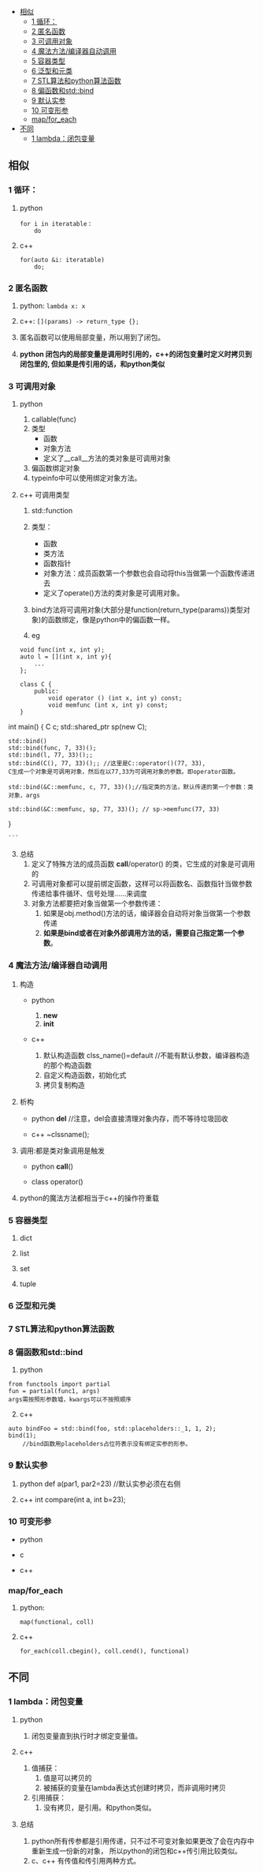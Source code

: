 <!-- vim-markdown-toc GFM -->

* [相似](#相似)
	* [1 循环：](#1-循环)
	* [2 匿名函数](#2-匿名函数)
	* [3 可调用对象](#3-可调用对象)
	* [4 魔法方法/编译器自动调用](#4-魔法方法编译器自动调用)
	* [5 容器类型](#5-容器类型)
	* [6 泛型和元类](#6-泛型和元类)
	* [7 STL算法和python算法函数](#7-stl算法和python算法函数)
	* [8 偏函数和std::bind](#8-偏函数和stdbind)
	* [9 默认实参](#9-默认实参)
	* [10 可变形参](#10-可变形参)
	* [map/for_each](#mapfor_each)
* [不同](#不同)
	* [1 lambda：闭包变量](#1-lambda闭包变量)

<!-- vim-markdown-toc -->
## 相似
### 1 循环：
1. python
	```
	for i in iteratable：
		do
	```

2. c++
	```
	for(auto &i: iteratable)
		do;
	```

### 2 匿名函数
1. python: 
	```lambda x: x```

2. c++: 
	```[](params) -> return_type {};```

3. 匿名函数可以使用局部变量，所以用到了闭包。

4. **python 闭包内的局部变量是调用时引用的，c++的闭包变量时定义时拷贝到闭包里的, 但如果是传引用的话，和python类似**

### 3 可调用对象
1. python
	1. callable(func)
	2. 类型
		- 函数
		- 对象方法
		- 定义了__call__方法的类对象是可调用对象
	3. 偏函数绑定对象
	4. typeinfo中可以使用绑定对象方法。

2. c++ 可调用类型
	1. std::function
	2. 类型：
		- 函数
		- 类方法
		- 函数指针
		- 对象方法：成员函数第一个参数也会自动将this当做第一个函数传递进去
		- 定义了operate()方法的类对象是可调用对象。

	3. bind方法将可调用对象(大部分是function(return_type(params))类型对象)的函数绑定，像是python中的偏函数一样。

	4. eg
	```
	void func(int x, int y);
	auto l = [](int x, int y){
		...
	};
	
	class C {
		public:
			void operator () (int x, int y) const;
			void memfunc (int x, int y) const;
	}

int main() {
	C c;
	std::shared_ptr<C> sp(new C);

	std::bind()
	std::bind(func, 7, 33)();
	std::bind(l, 77, 33)();;
	std::bind(C(), 77, 33)();; //这里是C::operator()(77, 33),
	C生成一个对象是可调用对象，然后在以77,33为可调用对象的参数。即operator函数。
	
	std::bind(&C::memfunc, c, 77, 33)();//指定类的方法，默认传递的第一个参数：类对象，args

	std::bind(&C::memfunc, sp, 77, 33)(); // sp->memfunc(77, 33)
}

	```

3. 总结
	1. 定义了特殊方法的成员函数 __call__/operator() 的类，它生成的对象是可调用的
	2. 可调用对象都可以提前绑定函数，这样可以将函数名、函数指针当做参数传递给事件循环、信号处理……来调度
	3. 对象方法都要把对象当做第一个参数传递：
		1. 如果是obj.method()方法的话，编译器会自动将对象当做第一个参数传递
		2. **如果是bind或者在对象外部调用方法的话，需要自己指定第一个参数**。

### 4 魔法方法/编译器自动调用
1. 构造
	- python
		1. __new__
		2. __init__

	- c++
		1. 默认构造函数 
			clss_name()=default //不能有默认参数，编译器构造的那个构造函数
		2. 自定义构造函数，初始化式
		3. 拷贝复制构造

2. 析构
	- python
		__del__ //注意，del会直接清理对象内存，而不等待垃圾回收

	- c++
		~clssname();

3. 调用:都是类对象调用是触发
	- python
		__call__()

	- class
		operator()

4. python的魔法方法都相当于c++的操作符重载

### 5 容器类型
1. dict

2. list

3. set

4. tuple

### 6 泛型和元类

### 7 STL算法和python算法函数

### 8 偏函数和std::bind
1. python
```
from functools import partial
fun = partial(func1, args)
args需按照形参数墟，kwargs可以不按照顺序
```
	

2. c++
```
auto bindFoo = std::bind(foo, std::placeholders::_1, 1, 2);
bind(1);
	//bind函数用placeholders占位符表示没有绑定实参的形参。
```

### 9 默认实参
1. python
	def a(par1, par2=23)  //默认实参必须在右侧

2. c++
	int compare(int a, int b=23);

### 10 可变形参
- python

- c

- c++

### map/for_each
1. python:

	```map(functional, coll)```

2. c++

	```for_each(coll.cbegin(), coll.cend(), functional)```

## 不同
### 1 lambda：闭包变量
1. python
	1. 闭包变量直到执行时才绑定变量值。

2. c++
	1. 值捕获：
		1. 值是可以拷贝的
		2. 被捕获的变量在lambda表达式创建时拷贝，而非调用时拷贝
	2. 引用捕获：
		1. 没有拷贝，是引用。和python类似。

3. 总结
	1. python所有传参都是引用传递，只不过不可变对象如果更改了会在内存中重新生成一份新的对象，
		所以python的闭包和c++传引用比较类似。
	2. c、c++ 有传值和传引用两种方式。
